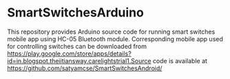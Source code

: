 # SmartSwitchesArduino
This repository provides Arduino source code for running smart switches mobile app using HC-05 Bluetooth module.
Corresponding mobile app used for controlling switches can be downloaded from https://play.google.com/store/apps/details?id=in.blogspot.theiitiansway.carelightstrial1.Source code is available at https://github.com/satyamcse/SmartSwitchesAndroid/
